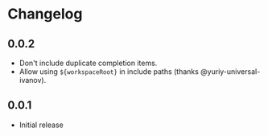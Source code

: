 # Changelog

## 0.0.2

* Don't include duplicate completion items.
* Allow using `${workspaceRoot}` in include paths (thanks @yuriy-universal-ivanov).

## 0.0.1

* Initial release
